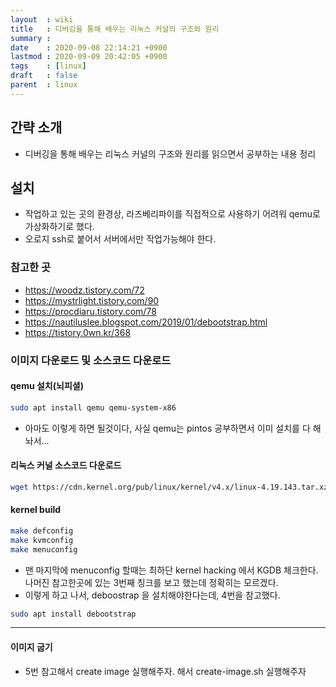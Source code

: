 ```yaml
---
layout  : wiki
title   : 디버깅을 통해 배우는 리눅스 커널의 구조와 원리
summary : 
date    : 2020-09-08 22:14:21 +0900
lastmod : 2020-09-09 20:42:05 +0900
tags    : [linux]
draft   : false
parent  : linux
---
```


## 간략 소개
 * 디버깅을 통해 배우는 리눅스 커널의 구조와 원리를 읽으면서 공부하는 내용 정리
 
## 설치
 * 작업하고 있는 곳의 환경상, 라즈베리파이를 직접적으로 사용하기 어려워 qemu로 가상화하기로 했다.
 * 오로지 ssh로 붙어서 서버에서만 작업가능해야 한다.

### 참고한 곳
 * https://woodz.tistory.com/72
 * https://mystrlight.tistory.com/90
 * https://procdiaru.tistory.com/78
 * https://nautiluslee.blogspot.com/2019/01/debootstrap.html
 * https://tistory.0wn.kr/368

### 이미지 다운로드 및 소스코드 다운로드
#### qemu 설치(뇌피셜)
```bash
sudo apt install qemu qemu-system-x86
```
* 아마도 이렇게 하면 될것이다, 사실 qemu는 pintos 공부하면서 이미 설치를 다 해놔서...
 
#### 리눅스 커널 소스코드 다운로드
```bash
wget https://cdn.kernel.org/pub/linux/kernel/v4.x/linux-4.19.143.tar.xz
```

#### kernel build
```bash
make defconfig
make kvmconfig
make menuconfig
```
* 맨 마지막에 menuconfig 할때는 최하단 kernel hacking 에서 KGDB 체크한다. 나머진 참고한곳에 있는 3번째 칭크를 보고 했는데 정확히는 모르겠다.
* 이렇게 하고 나서, deboostrap 을 설치해야한다는데, 4번을 참고했다.
```bash
sudo apt install debootstrap
```

---
#### 이미지 굽기
* 5번 참고해서 create image 실행해주자.
해서 create-image.sh 실행해주자


